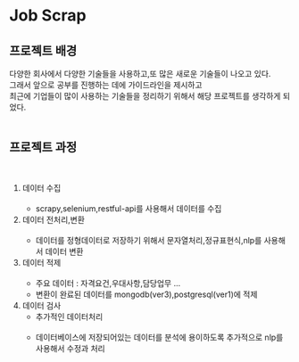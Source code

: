 # Job Scrap

## 프로젝트 배경
다양한 회사에서 다양한 기술들을 사용하고,또 많은 새로운 기술들이 나오고 있다. 
<br>
그래서 앞으로 공부를 진행하는 데에 가이드라인을 제시하고
<br>
최근에 기업들이 많이 사용하는 기술들을 정리하기 위해서 해당 프로젝트를 생각하게 되었다. 
<br><br>

## 프로젝트 과정 
<br>

1. 데이터 수집 <br><br>
   -  scrapy,selenium,restful-api를 사용해서 데이터를 수집
2. 데이터 전처리,변환 <br><br>
   - 데이터를 정형데이터로 저장하기 위해서 문자열처리,정규표현식,nlp를 사용해서 데이터 변환
3. 데이터 적제 <br><br>
    - 주요 데이터 : 자격요건,우대사항,담당업무 ...
    - 변환이 완료된 데이터를 mongodb(ver3),postgresql(ver1)에 적제
4. 데이터 검사 <br> 
    - 추가적인 데이터처리<br><br>
    - 데이터베이스에 저장되어있는 데이터를 분석에 용이하도록 추가적으로 nlp를 사용해서 수정과 처리

<br><br><br>




